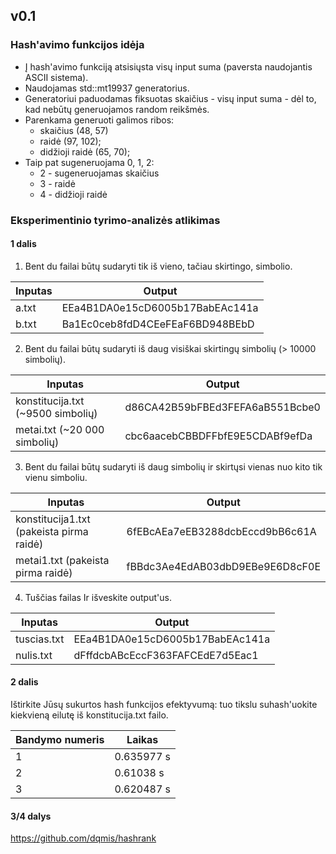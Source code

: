 ## v0.1

### Hash'avimo funkcijos idėja
* Į hash'avimo funkciją atsisiųsta visų input suma (paversta naudojantis ASCII sistema).
* Naudojamas std::mt19937 generatorius.
* Generatoriui paduodamas fiksuotas skaičius - visų input suma - dėl to, kad nebūtų generuojamos random reikšmės.
* Parenkama generuoti galimos ribos:
  * skaičius (48, 57)
  * raidė (97, 102);
  * didžioji raidė (65, 70);
* Taip pat sugeneruojama 0, 1, 2:
  * 2 - sugeneruojamas skaičius
  * 3 - raidė
  * 4 - didžioji raidė
  
### Eksperimentinio tyrimo-analizės atlikimas
#### 1 dalis

1. Bent du failai būtų sudaryti tik iš vieno, tačiau skirtingo, simbolio.

| Inputas  | Output |
| ------------- | ------------- |
| a.txt  | EEa4B1DA0e15cD6005b17BabEAc141a  |
| b.txt  | Ba1Ec0ceb8fdD4CEeFEaF6BD948BEbD  |

2. Bent du failai būtų sudaryti iš daug visiškai skirtingų simbolių (> 10000 simbolių).

| Inputas  | Output |
| ------------- | ------------- |
| konstitucija.txt (~9500 simbolių) | d86CA42B59bFBEd3FEFA6aB551Bcbe0  |
| metai.txt (~20 000 simbolių)  | cbc6aacebCBBDFFbfE9E5CDABf9efDa  |

3. Bent du failai būtų sudaryti iš daug simbolių ir skirtųsi vienas nuo kito tik vienu simboliu.

| Inputas  | Output |
| ------------- | ------------- |
| konstitucija1.txt (pakeista pirma raidė) | 6fEBcAEa7eEB3288dcbEccd9bB6c61A |
| metai1.txt (pakeista pirma raidė)  | fBBdc3Ae4EdAB03dbD9EBe9E6D8cF0E  |

4. Tuščias failas Ir išveskite output'us.

| Inputas  | Output |
| ------------- | ------------- |
| tuscias.txt  | EEa4B1DA0e15cD6005b17BabEAc141a  |
| nulis.txt  | dFffdcbABcEccF363FAFCEdE7d5Eac1  |

#### 2 dalis

Ištirkite Jūsų sukurtos hash funkcijos efektyvumą: tuo tikslu suhash'uokite kiekvieną eilutę iš konstitucija.txt failo.

| Bandymo numeris  | Laikas |
| ------------- | ------------- |
| 1  | 0.635977 s |
| 2  | 0.61038 s  |
| 3  | 0.620487 s |

#### 3/4 dalys
https://github.com/dqmis/hashrank
